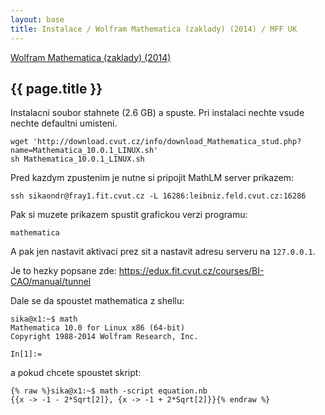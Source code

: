```yaml
---
layout: base
title: Instalace / Wolfram Mathematica (zaklady) (2014) / MFF UK
---
```


[Wolfram Mathematica (zaklady) (2014)](.)

## {{ page.title }}


Instalacni soubor stahnete (2.6 GB) a spuste. Pri instalaci nechte vsude nechte defaultni umisteni.

```
wget 'http://download.cvut.cz/info/download_Mathematica_stud.php?name=Mathematica_10.0.1_LINUX.sh'
sh Mathematica_10.0.1_LINUX.sh
```


Pred kazdym zpustenim je nutne si pripojit MathLM server prikazem:

```
ssh sikaondr@fray1.fit.cvut.cz -L 16286:leibniz.feld.cvut.cz:16286
```

Pak si muzete prikazem spustit grafickou verzi programu:

```
mathematica
```

A pak jen nastavit aktivaci prez sit a nastavit adresu serveru na `127.0.0.1`.

Je to hezky popsane zde: <https://edux.fit.cvut.cz/courses/BI-CAO/manual/tunnel>

Dale se da spoustet mathematica z shellu:

```
sika@x1:~$ math
Mathematica 10.0 for Linux x86 (64-bit)
Copyright 1988-2014 Wolfram Research, Inc.

In[1]:=

```

a pokud chcete spoustet skript:

```
{% raw %}sika@x1:~$ math -script equation.nb
{{x -> -1 - 2*Sqrt[2]}, {x -> -1 + 2*Sqrt[2]}}{% endraw %}
```


